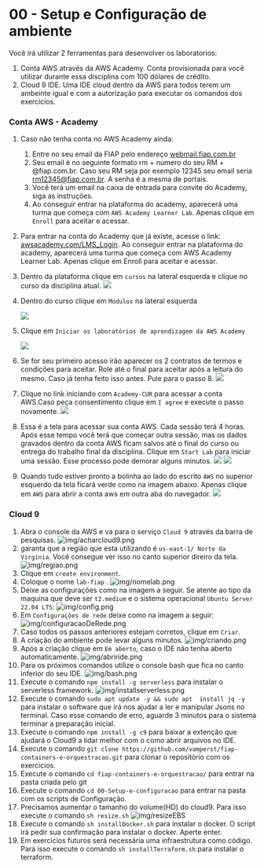 # 00 - Setup e Configuração de ambiente

Você irá utilizar 2 ferramentas para desenvolver os laboratorios:
1. Conta AWS através da AWS Academy. Conta provisionada para você utilizar durante essa disciplina com 100 dólares de crédito.
2. Cloud 9 IDE. Uma IDE cloud dentro da AWS para todos terem um ambeinte igual e com a autorização para executar os comandos dos exercicios.

### Conta AWS - Academy

1. Caso não tenha conta no AWS Academy ainda:
   1. Entre no seu email da FIAP pelo endereço [webmail.fiap.com.br](http://webmail.fiap.com.br/)
   2. Seu email é no seguinte formato rm + numero do seu RM + @fiap.com.br. Caso seu RM seja por exemplo 12345 seu email seria rm12345@fiap.com.br. A senha é a mesma de portais.
   3. Você terá um email na caixa de entrada para convite do Academy, siga as instruções.
   4. Ao conseguir entrar na plataforma do academy, aparecerá uma turma que começa com `AWS Academy Learner Lab`. Apenas clique em `Enroll` para aceitar e acessar.
2. Para entrar na conta do Academy que já existe, acesse o link:  [awsacademy.com/LMS_Login](https://www.awsacademy.com/LMS_Login). Ao conseguir entrar na plataforma do academy, aparecerá uma turma que começa com AWS Academy Learner Lab. Apenas clique em Enroll para aceitar e acessar.
3. Dentro da plataforma clique em `cursos` na lateral esquerda e clique no curso da disciplina atual.
![](img/academy1.png)
4. Dentro do curso clique em `Módulos` na lateral esquerda
   
   ![](img/academy2.png)

5. Clique em `Iniciar os laboratórios de aprendizagem da AWS Academy`
   
   ![](img/academy3.png)

6. Se for seu primeiro acesso irão aparecer os 2 contratos de termos e condições para aceitar. Role até o final para aceitar após a leitura do mesmo. Caso já tenha feito isso antes. Pule para o passo 8.
   ![](img/academy4.png)
7. Clique no link iniciando com `Academy-CUR` para acessar a conta AWS.Caso peça consentimento clique em `I agree` e execute o passo novamente.
   ![](img/academy8.png)
8. Essa é a tela para acessar sua conta AWS. Cada sessão terá 4 horas. Após esse tempo você terá que começar outra sessão, mas os dados gravados dentro da conta AWS ficam salvos até o final do curso ou entrega do trabalho final da disciplina. Clique em `Start Lab` para iniciar uma sessão. Esse processo pode demorar alguns minutos.
   ![](img/academy5.png)
   ![](img/academy6.png)
9.  Quando tudo estiver pronto a bolinha ao lado do escrito `AWS` no superior esquerdo da tela ficará verde como na imagem abaixo. Apenas clique em `AWS` para abrir a conta aws em outra aba do navegador.
![](img/academy7.png)

### Cloud 9
 1. Abra o console da AWS e va para o serviço `Cloud 9` através da barra de pesquisas.
   ![img/acharcloud9.png](img/acharcloud9.png)
1. garanta que a região que esta utilizando é `us-east-1/ Norte da Virgínia`. Você consegue ver isso no canto superior direiro da tela.
    ![img/regiao.png](img/regiao.png)
2. Clique em `create environment`.
3. Coloque o nome `lab-fiap` .
   ![img/nomelab.png](img/nomelab.png)
4. Deixe as configurações como na imagem a seguir. Se atente ao tipo da maquina que deve ser `t2.medium` e o sistema operacional `Ubuntu Server 22.04 LTS`:
   ![img/config.png](img/config.png)
5. Em `Configurações de rede` deixe como na imagem a seguir:
  ![img/configuracaoDeRede.png](img/configuracaoDeRede.png)
6. Caso todos os passos anteriores estejam corretos, clique em `Criar`.
7. A criação do ambiente pode levar alguns minutos.
![img/criando.png](img/criando.png)
 1. Após a criação clique em `Em aberto`, caso o IDE não tenha aberto automaticamente.
   ![img/abriride.png](img/abriride.png)
2. Para os próximos comandos utilize o console bash que fica no canto inferior do seu IDE.
   ![img/bash.png](img/bash.png)
3.  Execute o comando `npm install -g serverless` para instalar o serverless framework.
    ![img/installserverless.png](img/installserverless.png)
4.   Execute o comando `sudo apt update -y && sudo apt  install jq -y` para instalar o software que irá nos ajudar a ler e manipular Jsons no terminal. Caso esse comando de erro, aguarde 3 minutos para o sistema terminar a preparação inicial.
5.  Execute o comando `npm install -g c9` para baixar a extenção que ajudará o Cloud9 a lidar melhor com o como abrir arquivos no IDE.
6.  Execute o comando `git clone https://github.com/vamperst/fiap-containers-e-orquestracao.git` para clonar o repositório com os exercicios.
7.  Execute o comando `cd fiap-containers-e-orquestracao/` para entrar na pasta criada pelo git
8.  Execute o comando `cd 00-Setup-e-configuracao` para entrar na pasta com os scripts de Configuração.
9.  Precisamos aumentar o tamanho do volume(HD) do cloud9. Para isso execute o comando  `sh resize.sh`
   ![img/resizeEBS](img/resizeEBS.png)
10. Execute o comando `sh installDocker.sh` para instalar o docker. O script irá pedir sua confirmação para instalar o docker. Aperte enter.
11. Em exercicios futuros será necessária uma infraestrutura como código. Para isso execute o comando `sh installTerraform.sh` para instalar o terraform.

